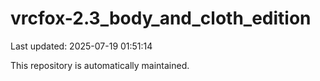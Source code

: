 # vrcfox-2.3_body_and_cloth_edition

Last updated: 2025-07-19 01:51:14

This repository is automatically maintained.
